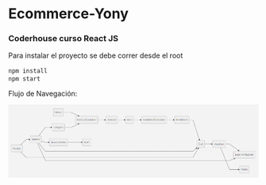 # Ecommerce-Yony


### Coderhouse curso React JS


Para instalar el proyecto se debe correr desde el root

    npm install
    npm start


Flujo de Navegación:

![flujo](./docs/flujo.png)